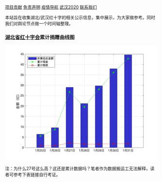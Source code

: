 
[项目贡献](./CONTRIBUTE)
[免责声明](#免责声明)
[疫情导航](http://nav.werty.cn/)
[武汉2020](https://wuhan2020.github.io/zh-cn/index.html)
[联系我们](https://weileizeng.com/news/1992/06/29/contact/)

本站旨在收集湖北/武汉红十字的相关公示信息，集中展示，为大家做参考。同时我们对舆论节点做一个时间轴整理。

### [湖北省红十字会](http://hbsredcross.org.cn/)累计捐赠曲线图

![img](data/红十字收入（25日-31日）.jpg)

注：为什么27号这么高？这还是累计数据吗？笔者作为数据搬运工无法解释，读者可参考下表链接自行考证。


